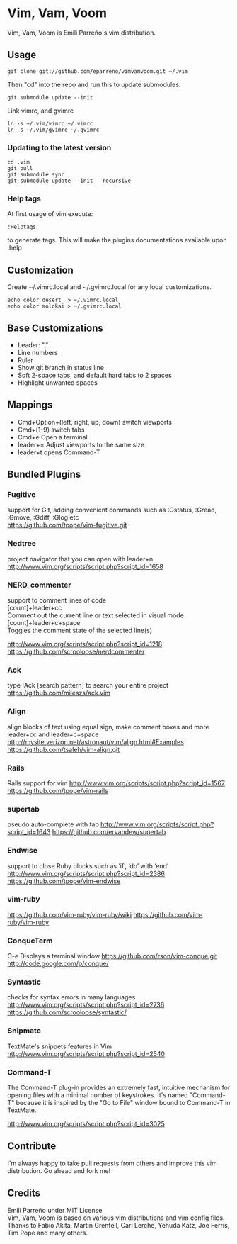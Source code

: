 # Vim, Vam, Voom

Vim, Vam, Voom is Emili Parreño's vim distribution.

## Usage

    git clone git://github.com/eparreno/vimvamvoom.git ~/.vim

Then "cd" into the repo and run this to update submodules:

    git submodule update --init

Link vimrc, and gvimrc

    ln -s ~/.vim/vimrc ~/.vimrc
    ln -s ~/.vim/gvimrc ~/.gvimrc

### Updating to the latest version

    cd .vim
    git pull
    git submodule sync
    git submodule update --init --recursive

### Help tags

At first usage of vim execute:

    :Helptags

to generate tags. This will make the plugins documentations available upon :help

## Customization

Create ~/.vimrc.local and ~/.gvimrc.local for any local customizations.

    echo color desert  > ~/.vimrc.local
    echo color molokai > ~/.gvimrc.local

## Base Customizations

* Leader: ","
* Line numbers
* Ruler
* Show git branch in status line
* Soft 2-space tabs, and default hard tabs to 2 spaces
* Highlight unwanted spaces

## Mappings

* Cmd+Option+(left, right, up, down) switch viewports
* Cmd+(1-9) switch tabs
* Cmd+e Open a terminal
* leader+=  Adjust viewports to the same size
* leader+t opens Command-T

## Bundled Plugins

### Fugitive

support for Git, adding convenient commands such as :Gstatus, :Gread, :Gmove, :Gdiff, :Glog etc<br/>
https://github.com/tpope/vim-fugitive.git

### Nedtree

project navigator that you can open with leader+n<br/>
http://www.vim.org/scripts/script.php?script_id=1658

### NERD_commenter

support to comment lines of code<br/>
[count]+leader+cc<br/>
Comment out the current line or text selected in visual mode<br/>
[count]+leader+c+space<br/>
Toggles the comment state of the selected line(s)<br/>

http://www.vim.org/scripts/script.php?script_id=1218<br/>
https://github.com/scrooloose/nerdcommenter<br/>

### Ack

type :Ack [search pattern] to search your entire project<br/>
https://github.com/mileszs/ack.vim

### Align

align blocks of text using equal sign, make comment boxes and more<br/>
leader+cc and leader+c+space<br/>
http://mysite.verizon.net/astronaut/vim/align.html#Examples<br/>
https://github.com/tsaleh/vim-align.git<br/>


### Rails

Rails support for vim
http://www.vim.org/scripts/script.php?script_id=1567
https://github.com/tpope/vim-rails

### supertab

pseudo auto-complete with tab
http://www.vim.org/scripts/script.php?script_id=1643
https://github.com/ervandew/supertab

### Endwise

support to close Ruby blocks such as ‘if’, ‘do’ with ‘end’
http://www.vim.org/scripts/script.php?script_id=2386
https://github.com/tpope/vim-endwise

### vim-ruby

https://github.com/vim-ruby/vim-ruby/wiki
https://github.com/vim-ruby/vim-ruby

### ConqueTerm

C-e Displays a terminal window
https://github.com/rson/vim-conque.git
http://code.google.com/p/conque/

### Syntastic

checks for syntax errors in many languages
http://www.vim.org/scripts/script.php?script_id=2736
https://github.com/scrooloose/syntastic/

### Snipmate

TextMate's snippets features in Vim<br/>
http://www.vim.org/scripts/script.php?script_id=2540

### Command-T

The Command-T plug-in provides an extremely fast, intuitive mechanism for opening files with 
a minimal number of keystrokes. It's named "Command-T" because it is inspired by the "Go to File" 
window bound to Command-T in TextMate. 

http://www.vim.org/scripts/script.php?script_id=3025

## Contribute

I'm always happy to take pull requests from others and improve this vim distribution. Go ahead and fork me!

## Credits

Emili Parreño under MIT License<br/>
Vim, Vam, Voom is based on various vim distributions and vim config files.<br/>
Thanks to Fabio Akita, Martin Grenfell, Carl Lerche, Yehuda Katz, Joe Ferris, Tim Pope and many others.
